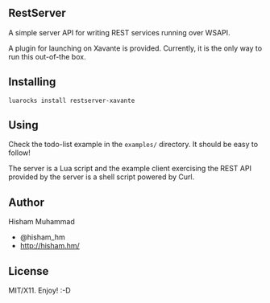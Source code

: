 RestServer
----------

A simple server API for writing REST services running over WSAPI.

A plugin for launching on Xavante is provided. Currently, it is the only way
to run this out-of-the box.

Installing
----------

    luarocks install restserver-xavante

Using
-----

Check the todo-list example in the `examples/` directory.
It should be easy to follow!

The server is a Lua script and the example client exercising the
REST API provided by the server is a shell script powered by Curl.

Author
------

Hisham Muhammad

* @hisham_hm
* http://hisham.hm/

License
-------

MIT/X11. Enjoy! :-D

